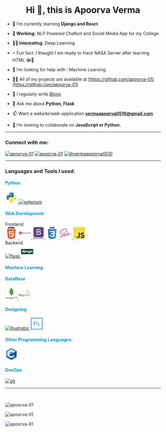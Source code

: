 <!--
**apoorva-01/apoorva-01** is a ✨ _special_ ✨ repository because its `README.md` (this file) appears on your GitHub profile.

Here are some ideas to get you started:

- 🔭 I’m currently working on ...
- 🌱 I’m currently learning ...
- 👯 I’m looking to collaborate on ...
- 🤔 I’m looking for help with ...
- 💬 Ask me about ...
- 📫 How to reach me: ...
- 😄 Pronouns: ...
- ⚡ Fun fact: ...
-->


<!-- BLOG-POST-LIST:START -->

<h1 align="center">Hi 👋, this is Apoorva Verma</h1>
<!-- <h3 align="center">Deep Learning Enthusiast | Full Stack Developer | Python Dev </h3> -->

<!-- <p align="left"> <img src="https://komarev.com/ghpvc/?username=bhargav2427&label=Profile%20views&color=0e75b6&style=flat" alt="bhargav2427" /> </p>

<p align="left"> <a href="https://github.com/ryo-ma/github-profile-trophy"><img src="https://github-profile-trophy.vercel.app/?username=bhargav2427" alt="bhargav2427" /></a> </p> -->

<!-- - 🌐 My Resume **[My Resume Website](https://my-main-portfolio-website.herokuapp.com/)**
- ✌ Working as a Full Stack Developer at  **[ThinkBiz](https://www.thinkbiz.co.uk/)** -->

- 🌱 I’m currently learning **Django and React**

- <b>🔭 Working:</b> NLP Powered Chatbot and Social Media App for my College

<!-- - <b>💻 Coding:</b> is my favourite Sport. -->

- <b>💁‍♂️ Interesting:</b> Deep Learning

- ⚡ Fun fact: I thaught I am ready to Hack NASA Server after learning HTML 😂🤣

- 🤔 I’m looking for help with : Machine Learning

- 👨‍💻 All of my projects are available at [https://github.com/apoorva-01](https://github.com/apoorva-01)

- 📝 I regularly write  [Blogs](https://bizdamn.netlify.app/)

- 💬 Ask me about **Python, Flask**

- 📫 Want a website/web-application **vermaapoorva0510@gmail.com**

- 👯 I’m looking to collaborate on **JavaScript or Python.**


<hr>
<h3 align="left">Connect with me:</h3>
<p align="left">
<a href="https://www.linkedin.com/in/apoorva-verma-aa045a202/" target="blank"><img align="center" src="https://cdn.jsdelivr.net/npm/simple-icons@3.0.1/icons/linkedin.svg" alt="apoorva-01" height="30" width="40" /></a>
  <a href="https://github.com/apoorva-01" target="blank"><img align="center" src="https://cdn.jsdelivr.net/npm/simple-icons@3.0.1/icons/github.svg" alt="apoorva-01" height="30" width="40" /></a>
<!-- <a href="https://instagram.com/" target="blank"><img align="center" src="https://cdn.jsdelivr.net/npm/simple-icons@3.0.1/icons/instagram.svg" alt="codebreaker_bhargav_ab" height="30" width="40" /></a> -->
<a href="https://medium.com/@vermaapoorva0510" target="blank"><img align="center" src="https://cdn.jsdelivr.net/npm/simple-icons@3.0.1/icons/medium.svg" alt="@vermaapoorva0510" height="30" width="40" /></a>

<!-- <a href="https://www.hackerrank.com/name" target="blank"><img align="center" src="https://cdn.jsdelivr.net/npm/simple-icons@3.0.1/icons/hackerrank.svg" alt="name" height="30" width="40" /></a> -->
</p>
<hr>

<h3 align="left">Languages and Tools I used:</h3>
<p align="left">
<h4 style="color: #0198E1">Python</h4>
<a href="https://www.python.org" target="_blank"> <img src="https://raw.githubusercontent.com/devicons/devicon/master/icons/python/python-original.svg" alt="python" width="40" height="40"/> </a>
<a href="https://www.selenium.dev" target="_blank"> <img src="https://raw.githubusercontent.com/detain/svg-logos/780f25886640cef088af994181646db2f6b1a3f8/svg/selenium-logo.svg" alt="selenium" width="40" height="40"/> </a>  
<h4 style="color: #0198E1">Web Development</h4>
<span>Frontend</span><br>
<a href="https://www.w3.org/html/" target="_blank"> <img src="https://raw.githubusercontent.com/devicons/devicon/master/icons/html5/html5-original-wordmark.svg" alt="html5" width="40" height="40"/> </a> 
<a href="https://angular.io" target="_blank"> 
<img src="https://raw.githubusercontent.com/devicons/devicon/master/icons/angularjs/angularjs-original-wordmark.svg" alt="angularjs" width="40" height="40"/> </a>
<a href="https://getbootstrap.com" target="_blank"> <img src="https://raw.githubusercontent.com/devicons/devicon/master/icons/bootstrap/bootstrap-plain-wordmark.svg" alt="bootstrap" width="40" height="40"/> </a>
<a href="https://www.w3schools.com/css/" target="_blank"> <img src="https://raw.githubusercontent.com/devicons/devicon/master/icons/css3/css3-original-wordmark.svg" alt="css3" width="40" height="40"/> </a>
<a href="https://sass-lang.com" target="_blank"> <img src="https://raw.githubusercontent.com/devicons/devicon/master/icons/sass/sass-original.svg" alt="sass" width="40" height="40"/> </a>  
<a href="https://developer.mozilla.org/en-US/docs/Web/JavaScript" target="_blank"> <img src="https://raw.githubusercontent.com/devicons/devicon/master/icons/javascript/javascript-original.svg" alt="javascript" width="40" height="40"/> </a>
<br><span>Backend</span><br>
<a href="https://flask.palletsprojects.com/" target="_blank"> <img src="https://www.vectorlogo.zone/logos/pocoo_flask/pocoo_flask-icon.svg" alt="flask" width="40" height="40"/> </a> 
<a href="https://www.djangoproject.com/" target="_blank"> <img src="https://raw.githubusercontent.com/devicons/devicon/master/icons/django/django-original.svg" alt="django" width="40" height="40"/> </a> 
<!-- <a href="https://expressjs.com" target="_blank"> <img src="https://raw.githubusercontent.com/devicons/devicon/master/icons/express/express-original-wordmark.svg" alt="express" width="40" height="40"/> </a>  -->
<h4 style="color: #0198E1">Machine Learning</h4>
<h4 style="color: #0198E1">DataBase</h4>
<a href="https://www.mongodb.com/" target="_blank"> <img src="https://raw.githubusercontent.com/devicons/devicon/master/icons/mongodb/mongodb-original-wordmark.svg" alt="mongodb" width="40" height="40"/> </a> 
<a href="https://www.mysql.com/" target="_blank"> <img src="https://raw.githubusercontent.com/devicons/devicon/master/icons/mysql/mysql-original-wordmark.svg" alt="mysql" width="40" height="40"/> </a> 
<h4 style="color: #0198E1">Designing</h4>
<a href="https://www.adobe.com/in/products/illustrator.html" target="_blank"> <img src="https://www.vectorlogo.zone/logos/adobe_illustrator/adobe_illustrator-icon.svg" alt="illustrator" width="40" height="40"/> </a>
<a href="https://www.photoshop.com/en" target="_blank"> <img src="https://raw.githubusercontent.com/devicons/devicon/master/icons/photoshop/photoshop-line.svg" alt="photoshop" width="40" height="40"/> </a>  

<h4 style="color: #0198E1">Other Programming Languages:</h4>
<a href="https://www.cprogramming.com/" target="_blank"> <img src="https://raw.githubusercontent.com/devicons/devicon/master/icons/c/c-original.svg" alt="c" width="40" height="40"/> </a>
<h4 style="color: #0198E1">DevOps </h4>
<a href="https://git-scm.com/" target="_blank"> <img src="https://www.vectorlogo.zone/logos/git-scm/git-scm-icon.svg" alt="git" width="40" height="40"/> </a> 
</p>
<hr>
<br>




<!-- <a href="https://www.linux.org/" target="_blank"> <img src="https://raw.githubusercontent.com/devicons/devicon/master/icons/linux/linux-original.svg" alt="linux" width="40" height="40"/> </a>  -->
<!-- <a href="https://www.php.net" target="_blank"> <img src="https://raw.githubusercontent.com/devicons/devicon/master/icons/php/php-original.svg" alt="php" width="40" height="40"/> </a>  -->
<!-- <a href="https://www.postgresql.org" target="_blank"> <img src="https://raw.githubusercontent.com/devicons/devicon/master/icons/postgresql/postgresql-original-wordmark.svg" alt="postgresql" width="40" height="40"/> </a>  -->
<!-- <a href="https://www.qt.io/" target="_blank"> <img src="https://upload.wikimedia.org/wikipedia/commons/0/0b/Qt_logo_2016.svg" alt="qt" width="40" height="40"/> </a>  -->
<p><img align="left" src="https://github-readme-stats.vercel.app/api/top-langs?username=apoorva-01&show_icons=true&locale=en&layout=compact" alt="apoorva-01" /></p>
<br>
<p><img align="left" src="https://github-readme-stats.vercel.app/api?username=apoorva-01&show_icons=true&locale=en" alt="apoorva-01" />
</p>
<br>
<p><img align="left" src="https://github-readme-streak-stats.herokuapp.com/?user=apoorva-01&" alt="apoorva-01" /></p>






<!-- BLOG-POST-LIST:END -->
